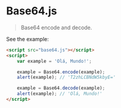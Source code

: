 # Base64.js

> Base64 encode and decode.

See the example:

```html
<script src="base64.js"></script>
<script>
    var example = 'Olá, Mundo!';

    example = Base64.encode(example);
    alert(example); // 'T2zhLCBNdW5kbyE='

    example = Base64.decode(example);
    alert(example); // 'Olá, Mundo!'
</script>
```
